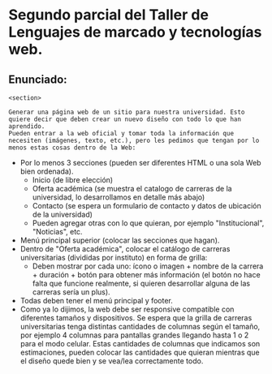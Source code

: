 <h1>Segundo parcial del Taller de Lenguajes de marcado y tecnologías web. </h1>

  <h2>Enunciado:</h2>
  
    <section>
    
    Generar una página web de un sitio para nuestra universidad. Esto quiere decir que deben crear un nuevo diseño con todo lo que han aprendido. 
    Pueden entrar a la web oficial y tomar toda la información que necesiten (imágenes, texto, etc.), pero les pedimos que tengan por lo menos estas cosas dentro de la Web:

<ul>
  <li>
    Por lo menos 3 secciones (pueden ser diferentes HTML o una sola Web bien ordenada). 
    <ul>
      <li> Inicio (de libre elección) </li>
      <li>Oferta académica (se muestra el catalogo de carreras de la universidad, lo desarrollamos en detalle más abajo)</li>
      <li>Contacto (se espera un formulario de contacto y datos de ubicación de la universidad)</li>
      <li>Pueden agregar otras con lo que quieran, por ejemplo "Institucional", "Noticias", etc. </li>
    </ul>
  </li>
  <li>Menú principal superior (colocar las secciones que hagan).</li>
  <li>Dentro de "Oferta académica", colocar el catálogo de carreras universitarias (divididas por instituto) en forma de grilla: 
    <ul>
      <li>Deben mostrar por cada uno: ícono o imagen + nombre de la carrera + duración + botón para obtener más información (el botón no hace falta que funcione realmente, si quieren desarrollar alguna de las carreras sería un plus).
      </li>
    </ul>
  <li>Todas deben tener el menú principal y footer.</li>
  <li>Como ya lo dijimos, la web debe ser responsive compatible con diferentes tamaños y dispositivos. Se espera que la grilla de carreras universitarias tenga distintas cantidades de columnas según el tamaño, por ejemplo 4 columnas para pantallas grandes llegando hasta 1 o 2 para el modo celular. Estas cantidades de columnas que indicamos son estimaciones, pueden colocar las cantidades que quieran mientras que el diseño quede bien y se vea/lea correctamente todo.</li>
  
</ul>
</section>
